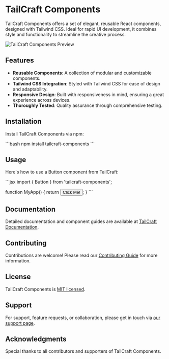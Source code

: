 
# TailCraft Components

TailCraft Components offers a set of elegant, reusable React components, designed with Tailwind CSS. Ideal for rapid UI development, it combines style and functionality to streamline the creative process.

![TailCraft Components Preview](preview.png) <!-- You can include an image showcasing your components -->

## Features

- **Reusable Components**: A collection of modular and customizable components.
- **Tailwind CSS Integration**: Styled with Tailwind CSS for ease of design and adaptability.
- **Responsive Design**: Built with responsiveness in mind, ensuring a great experience across devices.
- **Thoroughly Tested**: Quality assurance through comprehensive testing.

## Installation

Install TailCraft Components via npm:

\`\`\`bash
npm install tailcraft-components
\`\`\`

## Usage

Here's how to use a Button component from TailCraft:

\`\`\`jsx
import { Button } from 'tailcraft-components';

function MyApp() {
  return <Button variant="primary">Click Me!</Button>;
}
\`\`\`

## Documentation

Detailed documentation and component guides are available at [TailCraft Documentation](https://link-to-docs.com).

## Contributing

Contributions are welcome! Please read our [Contributing Guide](CONTRIBUTING.md) for more information.

## License

TailCraft Components is [MIT licensed](LICENSE).

## Support

For support, feature requests, or collaboration, please get in touch via [our support page](https://link-to-support.com).

## Acknowledgments

Special thanks to all contributors and supporters of TailCraft Components.
